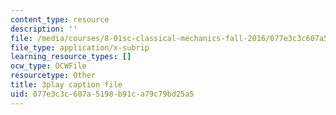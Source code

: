 ```yaml
---
content_type: resource
description: ''
file: /media/courses/8-01sc-classical-mechanics-fall-2016/077e3c3c607a5198b91ca79c79bd25a5_kJxsMnRZXqE.vtt
file_type: application/x-subrip
learning_resource_types: []
ocw_type: OCWFile
resourcetype: Other
title: 3play caption file
uid: 077e3c3c-607a-5198-b91c-a79c79bd25a5
---
```

